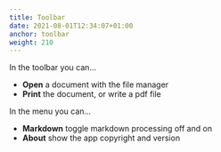 ```yaml
---
title: Toolbar
date: 2021-08-01T12:34:07+01:00
anchor: toolbar
weight: 210
---
```


In the toolbar you can…

* **Open** a document with the file manager
* **Print** the document, or write a pdf file

In the menu you can…

* **Markdown** toggle markdown processing off and on
* **About** show the app copyright and version
